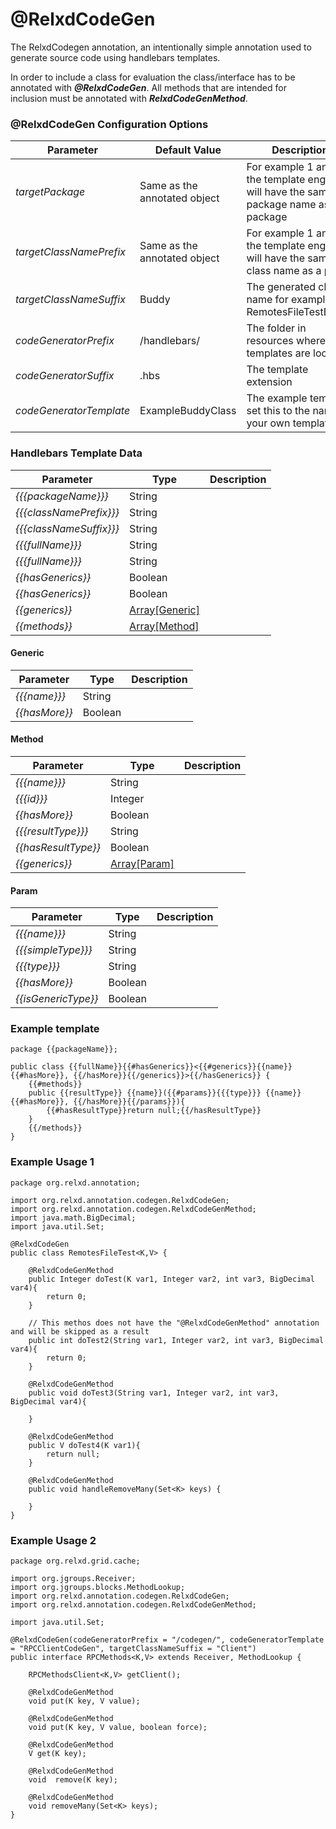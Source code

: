 # @RelxdCodeGen

The RelxdCodegen annotation, an intentionally simple annotation used to generate source code using handlebars templates.

In order to include a class for evaluation the class/interface has to be annotated with ***@RelxdCodeGen***.
All methods that are intended for inclusion must be annotated with ***RelxdCodeGenMethod***.

### @RelxdCodeGen Configuration Options
Parameter | Default Value | Description
------------|------------|------------
*targetPackage*|Same as the annotated object| For example 1 and 2 the template engine will have the same package name as the package 
*targetClassNamePrefix*|Same as the annotated object| For example 1 and 2 the template engine will have the same class name as a prefix
*targetClassNameSuffix*|Buddy|The generated class name for example 1 RemotesFileTestBuddy 
*codeGeneratorPrefix*|/handlebars/|The folder in resources where the templates are located 
*codeGeneratorSuffix*|.hbs|The template extension
*codeGeneratorTemplate*|ExampleBuddyClass|The example template, set this to the name of your own template

### Handlebars Template Data
Parameter |Type| Description
------------|------------|------------
*{{{packageName}}}*|String|
*{{{classNamePrefix}}}*|String|
*{{{classNameSuffix}}}*|String|
*{{{fullName}}}*|String|
*{{{fullName}}}*|String|
*{{hasGenerics}}*|Boolean|
*{{hasGenerics}}*|Boolean|
*{{generics}}*|[Array[Generic]](#generic)|
*{{methods}}*|[Array[Method]](#method)|

#### Generic
Parameter |Type| Description
------------|------------|------------
*{{{name}}}*|String|
*{{hasMore}}*|Boolean|

#### Method
Parameter |Type| Description
------------|------------|------------
*{{{name}}}*|String|
*{{{id}}}*|Integer|
*{{hasMore}}*|Boolean|
*{{{resultType}}}*|String|
*{{hasResultType}}*|Boolean|
*{{generics}}*|[Array[Param]](#param)|

#### Param
Parameter |Type| Description
------------|------------|------------
*{{{name}}}*|String|
*{{{simpleType}}}*|String|
*{{{type}}}*|String|
*{{hasMore}}*|Boolean|
*{{isGenericType}}*|Boolean|

### Example template
```
package {{packageName}};

public class {{fullName}}{{#hasGenerics}}<{{#generics}}{{name}}{{#hasMore}}, {{/hasMore}}{{/generics}}>{{/hasGenerics}} {
    {{#methods}}
    public {{resultType}} {{name}}({{#params}}{{{type}}} {{name}}{{#hasMore}}, {{/hasMore}}{{/params}}){
        {{#hasResultType}}return null;{{/hasResultType}}
    }
    {{/methods}}
}
```

### Example Usage 1
```Example 1
package org.relxd.annotation;

import org.relxd.annotation.codegen.RelxdCodeGen;
import org.relxd.annotation.codegen.RelxdCodeGenMethod;
import java.math.BigDecimal;
import java.util.Set;

@RelxdCodeGen
public class RemotesFileTest<K,V> {

    @RelxdCodeGenMethod
    public Integer doTest(K var1, Integer var2, int var3, BigDecimal var4){
        return 0;
    }

    // This methos does not have the "@RelxdCodeGenMethod" annotation and will be skipped as a result
    public int doTest2(String var1, Integer var2, int var3, BigDecimal var4){
        return 0;
    }

    @RelxdCodeGenMethod
    public void doTest3(String var1, Integer var2, int var3, BigDecimal var4){

    }

    @RelxdCodeGenMethod
    public V doTest4(K var1){
        return null;
    }

    @RelxdCodeGenMethod
    public void handleRemoveMany(Set<K> keys) {

    }
}
```


### Example Usage 2
```Example 2
package org.relxd.grid.cache;

import org.jgroups.Receiver;
import org.jgroups.blocks.MethodLookup;
import org.relxd.annotation.codegen.RelxdCodeGen;
import org.relxd.annotation.codegen.RelxdCodeGenMethod;

import java.util.Set;

@RelxdCodeGen(codeGeneratorPrefix = "/codegen/", codeGeneratorTemplate = "RPCClientCodeGen", targetClassNameSuffix = "Client")
public interface RPCMethods<K,V> extends Receiver, MethodLookup {

    RPCMethodsClient<K,V> getClient();

    @RelxdCodeGenMethod
    void put(K key, V value);

    @RelxdCodeGenMethod
    void put(K key, V value, boolean force);

    @RelxdCodeGenMethod
    V get(K key);

    @RelxdCodeGenMethod
    void  remove(K key);

    @RelxdCodeGenMethod
    void removeMany(Set<K> keys);
}
```
